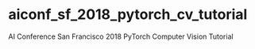 # aiconf_sf_2018_pytorch_cv_tutorial
AI Conference San Francisco 2018 PyTorch Computer Vision Tutorial
